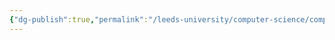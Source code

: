 ```yaml
---
{"dg-publish":true,"permalink":"/leeds-university/computer-science/compulsory-modules/fundamental-math-concepts/fundamentals-of-logic/definitions/formula/"}
---
```



